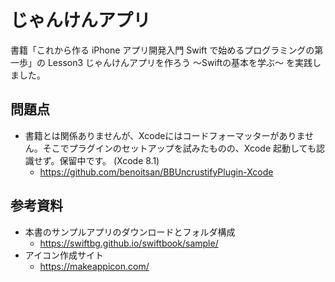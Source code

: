 # じゃんけんアプリ
書籍「これから作る iPhone アプリ開発入門 Swift で始めるプログラミングの第一歩」の Lesson3 じゃんけんアプリを作ろう 〜Swiftの基本を学ぶ〜 を実践しました。

## 問題点
* 書籍とは関係ありませんが、Xcodeにはコードフォーマッターがありません。そこでプラグインのセットアップを試みたものの、Xcode 起動しても認識せず。保留中です。 (Xcode 8.1)
  - https://github.com/benoitsan/BBUncrustifyPlugin-Xcode

## 参考資料
* 本書のサンプルアプリのダウンロードとフォルダ構成
  - https://swiftbg.github.io/swiftbook/sample/
* アイコン作成サイト
  - https://makeappicon.com/
